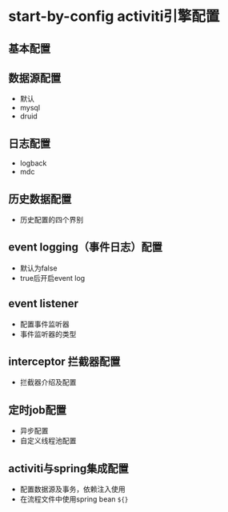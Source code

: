 # start-by-config activiti引擎配置

## 基本配置

## 数据源配置

- 默认
- mysql
- druid

## 日志配置

- logback
- mdc

## 历史数据配置

- 历史配置的四个界别

## event logging（事件日志）配置

- 默认为false
- true后开启event log

## event listener

- 配置事件监听器
- 事件监听器的类型

## interceptor 拦截器配置

- 拦截器介绍及配置

## 定时job配置

- 异步配置
- 自定义线程池配置

## activiti与spring集成配置

- 配置数据源及事务，依赖注入使用
- 在流程文件中使用spring bean `${}`